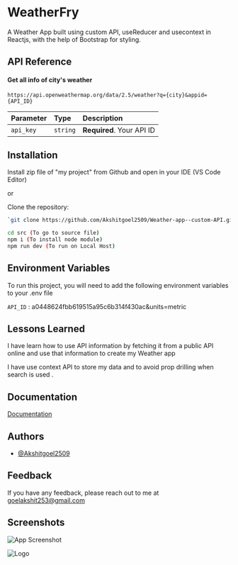 
# WeatherFry

A Weather App built using custom API, useReducer and usecontext in Reactjs, with the help of Bootstrap for styling.


## API Reference

#### Get all info of city's weather

```http
https://api.openweathermap.org/data/2.5/weather?q={city}&appid={API_ID}
```

| Parameter | Type     | Description                |
| :-------- | :------- | :------------------------- |
| `api_key` | `string` | **Required**. Your API ID  |






## Installation

Install zip file of "my project" from Github and open in your IDE (VS Code Editor)

or

Clone the repository: 
```bash
`git clone https://github.com/Akshitgoel2509/Weather-app--custom-API.git`
```

```bash
cd src (To go to source file)
npm i (To install node module)
npm run dev (To run on Local Host)
```
    
## Environment Variables

To run this project, you will need to add the following environment variables to your .env file

`API_ID` : a0448624fbb619515a95c6b314f430ac&units=metric




## Lessons Learned

I have learn how to use API information by fetching it from a public API online and use that information to create my Weather app 

I have use context API to store my data and to avoid prop drilling when search is used .
## Documentation

[Documentation](https://openweathermap.org/api)


## Authors

- [@Akshitgoel2509](https://github.com/Akshitgoel2509)


## Feedback

If you have any feedback, please reach out to me at goelakshit253@gmail.com


## Screenshots

![App Screenshot](https://i.imgur.com/kT4H9CS.jpeg)



![Logo](https://i.imgur.com/EhxYwoV.jpeg)

